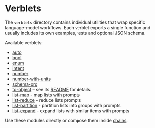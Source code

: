 # Verblets

The `verblets` directory contains individual utilities that wrap specific language-model workflows. Each verblet exports a single function and usually includes its own examples, tests and optional JSON schema.

Available verblets:

- [auto](./auto)
- [bool](./bool)
- [enum](./enum)
- [intent](./intent)
- [number](./number)
- [number-with-units](./number-with-units)
- [schema-org](./schema-org)
- [to-object](./to-object) – see its [README](./to-object/README.md) for details.
- [list-map](./list-map) - map lists with prompts
- [list-reduce](./list-reduce) - reduce lists prompts
- [list-partition](./list-partition) - partition lists into groups with prompts
- [list-expand](./list-expand) - expand lists with similar items with prompts

Use these modules directly or compose them inside [chains](../chains/README.md).
